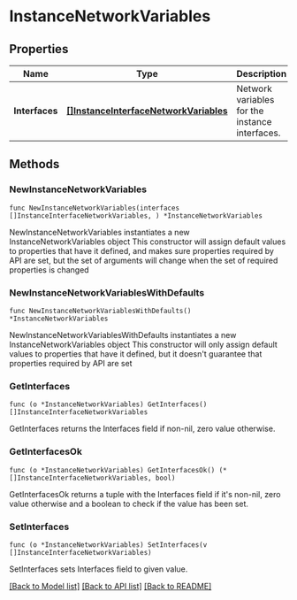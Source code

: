 # InstanceNetworkVariables

## Properties

Name | Type | Description | Notes
------------ | ------------- | ------------- | -------------
**Interfaces** | [**[]InstanceInterfaceNetworkVariables**](InstanceInterfaceNetworkVariables.md) | Network variables for the instance interfaces. | 

## Methods

### NewInstanceNetworkVariables

`func NewInstanceNetworkVariables(interfaces []InstanceInterfaceNetworkVariables, ) *InstanceNetworkVariables`

NewInstanceNetworkVariables instantiates a new InstanceNetworkVariables object
This constructor will assign default values to properties that have it defined,
and makes sure properties required by API are set, but the set of arguments
will change when the set of required properties is changed

### NewInstanceNetworkVariablesWithDefaults

`func NewInstanceNetworkVariablesWithDefaults() *InstanceNetworkVariables`

NewInstanceNetworkVariablesWithDefaults instantiates a new InstanceNetworkVariables object
This constructor will only assign default values to properties that have it defined,
but it doesn't guarantee that properties required by API are set

### GetInterfaces

`func (o *InstanceNetworkVariables) GetInterfaces() []InstanceInterfaceNetworkVariables`

GetInterfaces returns the Interfaces field if non-nil, zero value otherwise.

### GetInterfacesOk

`func (o *InstanceNetworkVariables) GetInterfacesOk() (*[]InstanceInterfaceNetworkVariables, bool)`

GetInterfacesOk returns a tuple with the Interfaces field if it's non-nil, zero value otherwise
and a boolean to check if the value has been set.

### SetInterfaces

`func (o *InstanceNetworkVariables) SetInterfaces(v []InstanceInterfaceNetworkVariables)`

SetInterfaces sets Interfaces field to given value.



[[Back to Model list]](../README.md#documentation-for-models) [[Back to API list]](../README.md#documentation-for-api-endpoints) [[Back to README]](../README.md)


